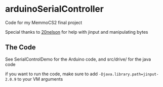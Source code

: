 # arduinoSerialController
Code for my MemmoCS2 final project

Special thanks to [20nelson](http://github.com/20nelson) for help with jinput and manipulating bytes

## The Code
See SerialControlDemo for the Arduino code, and src/drive/ for the java code

if you want to run the code, make sure to add ` -Djava.library.path=jinput-2.0.9 ` to your VM arguments
